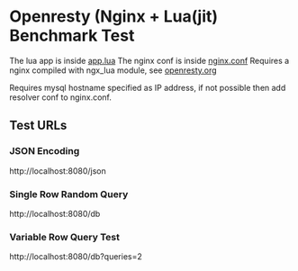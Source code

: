 # Openresty (Nginx + Lua(jit) Benchmark Test

The lua app is inside [app.lua](app.lua)
The nginx conf is inside [nginx.conf](nginx.conf)
Requires a nginx compiled with ngx_lua module, see [openresty.org](http://openresty.org)

Requires mysql hostname specified as IP address, if not possible then add resolver conf to nginx.conf.


## Test URLs
### JSON Encoding 

http://localhost:8080/json

### Single Row Random Query

http://localhost:8080/db

### Variable Row Query Test

http://localhost:8080/db?queries=2
